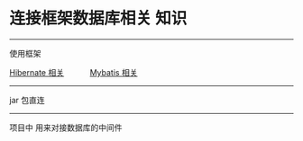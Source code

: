 # 连接框架数据库相关 知识

---
使用框架

<a href="#" onclick="refreshDBConnectContent('hibernate')">Hibernate 相关</a>&emsp;&emsp;&emsp;
<a href="#" onclick="refreshDBConnectContent('mybatis')">Mybatis 相关</a>&emsp;&emsp;&emsp;

---
jar 包直连

---

项目中 用来对接数据库的中间件
